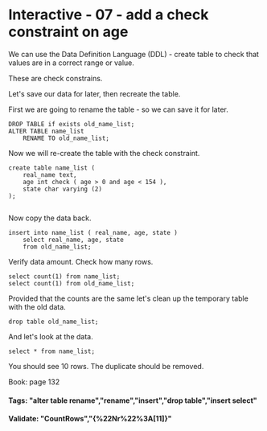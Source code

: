 


<style>
.pagebreak { page-break-before: always; }
.half { height: 200px; }
</style>








# Interactive - 07 - add a check constraint on age

We can use the Data Definition Language (DDL) - create table to check
that values are in a correct range or value.

These are check constrains.

Let's save our data for later, then recreate the table.

First we are going to rename the table - so we can save 
it for later.

```
DROP TABLE if exists old_name_list;
ALTER TABLE name_list
	RENAME TO old_name_list;

```


Now we will re-create the table with the check constraint.

```
create table name_list (
	real_name text,
	age int check ( age > 0 and age < 154 ),	
	state char varying (2)
);


```

Now copy the data back.  

```
insert into name_list ( real_name, age, state ) 
	select real_name, age, state 
	from old_name_list;

```

Verify data amount.  Check how many rows.

```
select count(1) from name_list;
select count(1) from old_name_list;

```

Provided that the counts are the same let's clean up the temporary table with the old data. 

```
drop table old_name_list;
```

And let's look at the data.


```
select * from name_list;

```

You should see 10 rows.  The duplicate should be removed.

Book: page 132 

#### Tags: "alter table rename","rename","insert","drop table","insert select"

#### Validate: "CountRows","{%22Nr%22%3A[11]}"

